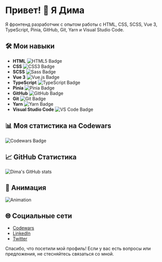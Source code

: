 # Привет! 👋 Я Дима

Я фронтенд разработчик с опытом работы с HTML, CSS, SCSS, Vue 3, TypeScript, Pinia, GitHub, Git, Yarn и Visual Studio Code. 

## 🛠️ Мои навыки

- **HTML** ![HTML5 Badge](https://img.shields.io/badge/-HTML5-E34F26?style=flat&logo=html5&logoColor=white)
- **CSS** ![CSS3 Badge](https://img.shields.io/badge/-CSS3-1572B6?style=flat&logo=css3&logoColor=white)
- **SCSS** ![Sass Badge](https://img.shields.io/badge/-Sass-CC6699?style=flat&logo=sass&logoColor=white)
- **Vue 3** ![Vue.js Badge](https://img.shields.io/badge/-Vue.js-4FC08D?style=flat&logo=vue.js&logoColor=white)
- **TypeScript** ![TypeScript Badge](https://img.shields.io/badge/-TypeScript-007ACC?style=flat&logo=typescript&logoColor=white)
- **Pinia** ![Pinia Badge](https://img.shields.io/badge/-Pinia-FFD700?style=flat&logo=github&logoColor=black)
- **GitHub** ![GitHub Badge](https://img.shields.io/badge/-GitHub-181717?style=flat&logo=github&logoColor=white)
- **Git** ![Git Badge](https://img.shields.io/badge/-Git-F05032?style=flat&logo=git&logoColor=white)
- **Yarn** ![Yarn Badge](https://img.shields.io/badge/-Yarn-2C8EBB?style=flat&logo=yarn&logoColor=white)
- **Visual Studio Code** ![VS Code Badge](https://img.shields.io/badge/-VS%20Code-0078D4?style=flat&logo=visual-studio-code&logoColor=white)

## 📊 Моя статистика на Codewars

![Codewars Badge](https://www.codewars.com/users/biskvitonchik/badges/large)

## 📈 GitHub Статистика

![Dima's GitHub stats](https://github-readme-stats.vercel.app/api?username=biskvitonchikk&show_icons=true&theme=radical)

## 🚀 Анимация

![Animation](https://media.giphy.com/media/13HgwGsXF0aiGY/giphy.gif)

## 🌐 Социальные сети

- [Codewars](https://www.codewars.com/users/biskvitonchik)
- [LinkedIn](ваша_ссылка_на_LinkedIn)
- [Twitter](ваша_ссылка_на_Twitter)

Спасибо, что посетили мой профиль! Если у вас есть вопросы или предложения, не стесняйтесь связаться со мной.
